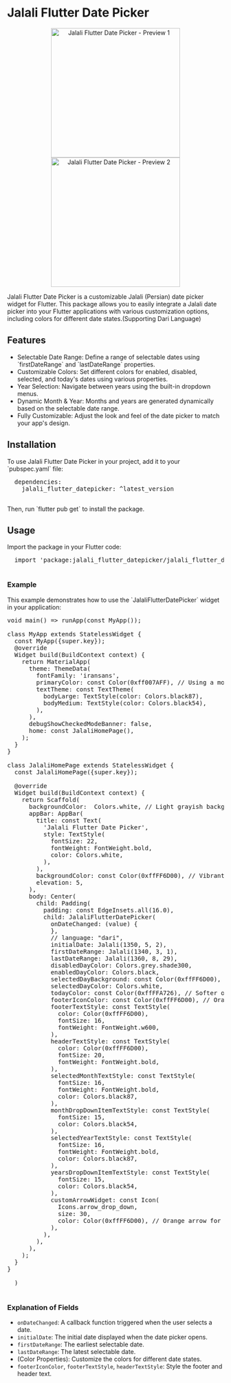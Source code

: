 <!DOCTYPE html>
<html lang="en">
<head>
  <meta charset="UTF-8">
  <meta name="viewport" content="width=device-width, initial-scale=1.0">
</head>
<body>
  <h1>Jalali Flutter Date Picker</h1>

  <p align="center">
    <img src="https://imgurl.ir/uploads/l001167_1.jpg" width="300" alt="Jalali Flutter Date Picker - Preview 1" />
    <img src="https://imgurl.ir/uploads/t60130_2.jpg" width="300" alt="Jalali Flutter Date Picker - Preview 2" />
  </p>

  <p>Jalali Flutter Date Picker is a customizable Jalali (Persian) date picker widget for Flutter. This package allows you to easily integrate a Jalali date picker into your Flutter applications with various customization options, including colors for different date states.(Supporting Dari Language)</p>

<h2>Features</h2>

  <ul>
    <li>Selectable Date Range: Define a range of selectable dates using `firstDateRange` and `lastDateRange` properties.</li>
    <li>Customizable Colors: Set different colors for enabled, disabled, selected, and today's dates using various properties.</li>
    <li>Year Selection: Navigate between years using the built-in dropdown menus.</li>
    <li>Dynamic Month & Year: Months and years are generated dynamically based on the selectable date range.</li>
    <li>Fully Customizable: Adjust the look and feel of the date picker to match your app's design.</li>
  </ul>

<h2>Installation</h2>

  <p>To use Jalali Flutter Date Picker in your project, add it to your `pubspec.yaml` file:</p>

  <pre>
  dependencies:
    jalali_flutter_datepicker: ^latest_version
  </pre>

  <p>Then, run `flutter pub get` to install the package.</p>

<h2>Usage</h2>

  <p>Import the package in your Flutter code:</p>

  <pre>
  import 'package:jalali_flutter_datepicker/jalali_flutter_datepicker.dart';
  </pre>

<h3>Example</h3>

  <p>This example demonstrates how to use the `JalaliFlutterDatePicker` widget in your application:</p>

  <pre>
void main() => runApp(const MyApp());

class MyApp extends StatelessWidget {
  const MyApp({super.key});
  @override
  Widget build(BuildContext context) {
    return MaterialApp(
      theme: ThemeData(
        fontFamily: 'iransans',
        primaryColor: const Color(0xff007AFF), // Using a modern blue color
        textTheme: const TextTheme(
          bodyLarge: TextStyle(color: Colors.black87),
          bodyMedium: TextStyle(color: Colors.black54),
        ),
      ),
      debugShowCheckedModeBanner: false,
      home: const JalaliHomePage(),
    );
  }
}

class JalaliHomePage extends StatelessWidget {
  const JalaliHomePage({super.key});

  @override
  Widget build(BuildContext context) {
    return Scaffold(
      backgroundColor:  Colors.white, // Light grayish background
      appBar: AppBar(
        title: const Text(
          'Jalali Flutter Date Picker',
          style: TextStyle(
            fontSize: 22,
            fontWeight: FontWeight.bold,
            color: Colors.white,
          ),
        ),
        backgroundColor: const Color(0xffFF6D00), // Vibrant orange for the AppBar
        elevation: 5,
      ),
      body: Center(
        child: Padding(
          padding: const EdgeInsets.all(16.0),
          child: JalaliFlutterDatePicker(
            onDateChanged: (value) {
            },
            // language: "dari",
            initialDate: Jalali(1350, 5, 2),
            firstDateRange: Jalali(1340, 3, 1),
            lastDateRange: Jalali(1360, 8, 29),
            disabledDayColor: Colors.grey.shade300,
            enabledDayColor: Colors.black,
            selectedDayBackground: const Color(0xffFF6D00), // Orange for selected day
            selectedDayColor: Colors.white,
            todayColor: const Color(0xffFFA726), // Softer orange for today
            footerIconColor: const Color(0xffFF6D00), // Orange icons
            footerTextStyle: const TextStyle(
              color: Color(0xffFF6D00),
              fontSize: 16,
              fontWeight: FontWeight.w600,
            ),
            headerTextStyle: const TextStyle(
              color: Color(0xffFF6D00),
              fontSize: 20,
              fontWeight: FontWeight.bold,
            ),
            selectedMonthTextStyle: const TextStyle(
              fontSize: 16,
              fontWeight: FontWeight.bold,
              color: Colors.black87,
            ),
            monthDropDownItemTextStyle: const TextStyle(
              fontSize: 15,
              color: Colors.black54,
            ),
            selectedYearTextStyle: const TextStyle(
              fontSize: 16,
              fontWeight: FontWeight.bold,
              color: Colors.black87,
            ),
            yearsDropDownItemTextStyle: const TextStyle(
              fontSize: 15,
              color: Colors.black54,
            ),
            customArrowWidget: const Icon(
              Icons.arrow_drop_down,
              size: 30,
              color: Color(0xffFF6D00), // Orange arrow for dropdown
            ),
          ),
        ),
      ),
    );
  }
}

  )
  </pre>

<h3>Explanation of Fields</h3>

  <ul>
    <li><code>onDateChanged</code>: A callback function triggered when the user selects a date.</li>
    <li><code>initialDate</code>: The initial date displayed when the date picker opens.</li>
    <li><code>firstDateRange</code>: The earliest selectable date.</li>
    <li><code>lastDateRange</code>: The latest selectable date.</li>
    <li>(Color Properties): Customize the colors for different date states.</li>
    <li><code>footerIconColor</code>, <code>footerTextStyle</code>, <code>headerTextStyle</code>: Style the footer and header text.</li>
  </ul>
</body>
</html>
